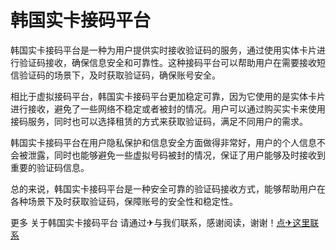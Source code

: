 # 韩国实卡接码平台

韩国实卡接码平台是一种为用户提供实时接收验证码的服务，通过使用实体卡片进行验证码接收，确保信息安全和可靠性。这种接码平台可以帮助用户在需要接收短信验证码的场景下，及时获取验证码，确保账号安全。

相比于虚拟接码平台，韩国实卡接码平台更加稳定可靠，因为它使用的是实体卡片进行接收，避免了一些网络不稳定或者被封的情况。用户可以通过购买实卡来使用接码服务，同时也可以选择租赁的方式来获取验证码，满足不同用户的需求。

韩国实卡接码平台在用户隐私保护和信息安全方面做得非常好，用户的个人信息不会被泄露，同时也能够避免一些虚拟号码被封的情况，保证了用户能够及时接收到重要的验证码信息。

总的来说，韩国实卡接码平台是一种安全可靠的验证码接收方式，能够帮助用户在各种场景下及时获取验证码，保障账号的安全性和稳定性。

更多 关于韩国实卡接码平台 请通过✈与我们联系，感谢阅读，谢谢！[点✈这里联系](https://lm.k02.cc)